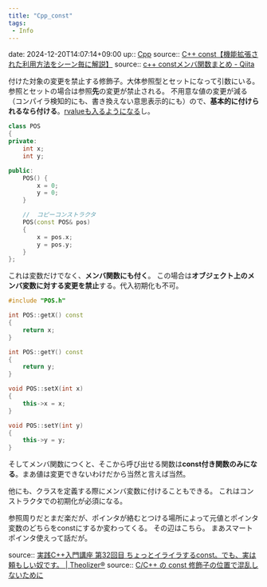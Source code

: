 ```yaml
---
title: "Cpp_const"
tags:
 - Info
---
```


date: 2024-12-20T14:07:14+09:00
up:: [Cpp](../Bar/Program/Cpp.md)
source:: [C++ const【機能拡張された利用方法をシーン毎に解説】](https://monozukuri-c.com/langcpp-funclist-const/)
source:: [c++ constメンバ関数まとめ - Qiita](https://qiita.com/Cassin01/items/e44c384561ca159d6411)


付けた対象の変更を禁止する修飾子。大体参照型とセットになって引数にいる。参照とセットの場合は参照**先**の変更が禁止される。
不用意な値の変更が減る（コンパイラ検知的にも、書き換えない意思表示的にも）ので、**基本的に付けられるなら付ける**。[rvalueも入るようになる](Info/ダブルアンパサンド.md)し。

```cpp
class POS
{
private:
    int x;
    int y;

public:
    POS() {
        x = 0;
        y = 0;
    }

    //  コピーコンストラクタ
    POS(const POS& pos)
    {
        x = pos.x;
        y = pos.y;
    }
};
```

これは変数だけでなく、**メンバ関数にも付く**。
この場合は**オブジェクト上のメンバ変数に対する変更を禁止**する。代入初期化も不可。

```cpp
#include "POS.h"

int POS::getX() const
{
	return x;
}

int POS::getY() const
{
	return y;
}

void POS::setX(int x)
{
	this->x = x;
}

void POS::setY(int y)
{
	this->y = y;
}
```

そしてメンバ関数につくと、そこから呼び出せる関数は**const付き関数のみになる**。まあ値は変更できないわけだから当然と言えば当然。

他にも、クラスを定義する際にメンバ変数に付けることもできる。
これはコンストラクタでの初期化が必須になる。


参照周りだとまだ楽だが、ポインタが絡むとつける場所によって元値とポインタ変数のどちらをconstにするか変わってくる。
その辺はこちら。
まあスマートポインタ使えって話だが。

source:: [実践C++入門講座 第32回目 ちょっとイライラするconst。でも、実は頼もしい奴です。 | Theolizer®](https://theolizer.com/cpp-school1/cpp-school1-32/)
source:: [C/C++ の const 修飾子の位置で混乱しないために](https://annpin.com/posts/18/03/27/c-cpp-const/)